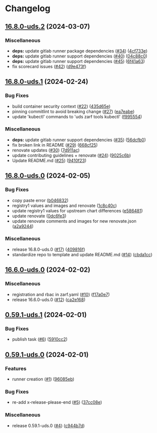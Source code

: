 # Changelog

## [16.8.0-uds.2](https://github.com/defenseunicorns/uds-package-gitlab-runner/compare/v16.8.0-uds.1...v16.8.0-uds.2) (2024-03-07)


### Miscellaneous

* **deps:** update gitlab runner package dependencies ([#34](https://github.com/defenseunicorns/uds-package-gitlab-runner/issues/34)) ([4cf733e](https://github.com/defenseunicorns/uds-package-gitlab-runner/commit/4cf733e36caff7713cec1a953c0a274f53b6fe58))
* **deps:** update gitlab runner support dependencies ([#40](https://github.com/defenseunicorns/uds-package-gitlab-runner/issues/40)) ([04c88c0](https://github.com/defenseunicorns/uds-package-gitlab-runner/commit/04c88c00a1085400a00cb315f61d884fb6ba6e36))
* **deps:** update gitlab runner support dependencies ([#45](https://github.com/defenseunicorns/uds-package-gitlab-runner/issues/45)) ([6f41a63](https://github.com/defenseunicorns/uds-package-gitlab-runner/commit/6f41a6315a116748727c34ee69399736d9964ff4))
* fix scorecard issues ([#42](https://github.com/defenseunicorns/uds-package-gitlab-runner/issues/42)) ([d9e473f](https://github.com/defenseunicorns/uds-package-gitlab-runner/commit/d9e473f688abfaa49301bbe216d0e0efdd508cfc))

## [16.8.0-uds.1](https://github.com/defenseunicorns/uds-package-gitlab-runner/compare/v16.8.0-uds.0...v16.8.0-uds.1) (2024-02-24)


### Bug Fixes

* build container security context ([#22](https://github.com/defenseunicorns/uds-package-gitlab-runner/issues/22)) ([435d65e](https://github.com/defenseunicorns/uds-package-gitlab-runner/commit/435d65e76ccbe1f7312eb4f10aca995a8bf1f0e3))
* pinning commitlint to avoid breaking change ([#27](https://github.com/defenseunicorns/uds-package-gitlab-runner/issues/27)) ([ea7eabe](https://github.com/defenseunicorns/uds-package-gitlab-runner/commit/ea7eabe15abe1aed49a9e0cb4e085e10c22fcac5))
* update 'kubectl' commands to 'uds zarf tools kubectl' ([f995554](https://github.com/defenseunicorns/uds-package-gitlab-runner/commit/f9955543a6295b345a2303e92c1a96a937ed2f1e))


### Miscellaneous

* **deps:** update gitlab runner support dependencies ([#35](https://github.com/defenseunicorns/uds-package-gitlab-runner/issues/35)) ([56dcfb0](https://github.com/defenseunicorns/uds-package-gitlab-runner/commit/56dcfb007ad99a0f299084f60bff442c875a8a31))
* fix broken link in README ([#29](https://github.com/defenseunicorns/uds-package-gitlab-runner/issues/29)) ([668cf25](https://github.com/defenseunicorns/uds-package-gitlab-runner/commit/668cf25aace3f4be01de8de6d38b864a8c41d79e))
* renovate updates ([#30](https://github.com/defenseunicorns/uds-package-gitlab-runner/issues/30)) ([7d911ac](https://github.com/defenseunicorns/uds-package-gitlab-runner/commit/7d911ac7c189df4b1407fbd1708f6d1f1e2c986c))
* update contributing guidelines + renovate ([#24](https://github.com/defenseunicorns/uds-package-gitlab-runner/issues/24)) ([9025c6b](https://github.com/defenseunicorns/uds-package-gitlab-runner/commit/9025c6bf550361ec7c93b1ec623d8c14a74e2c5b))
* Update README.md ([#25](https://github.com/defenseunicorns/uds-package-gitlab-runner/issues/25)) ([9410f23](https://github.com/defenseunicorns/uds-package-gitlab-runner/commit/9410f234da49f238469b5bffbace88b46bc78a48))

## [16.8.0-uds.0](https://github.com/defenseunicorns/uds-package-gitlab-runner/compare/v16.6.0-uds.0...v16.8.0-uds.0) (2024-02-05)


### Bug Fixes

* copy paste error ([b046832](https://github.com/defenseunicorns/uds-package-gitlab-runner/commit/b0468320f39da2bfc5eedf1af171930348152b3f))
* registry1 values and images and renovate ([1c8c40c](https://github.com/defenseunicorns/uds-package-gitlab-runner/commit/1c8c40c42c99865a230870d4f2f0157d19f0e315))
* update registry1 values for upstream chart differences ([e586481](https://github.com/defenseunicorns/uds-package-gitlab-runner/commit/e586481fd4b6d1e8353c63f45d647053d06e2afe))
* update renovate ([0dc6fe3](https://github.com/defenseunicorns/uds-package-gitlab-runner/commit/0dc6fe34b9c5645c7f4c149fdc8f0237026fd2bd))
* update renovate comments and images for new renovate.json ([a2a9244](https://github.com/defenseunicorns/uds-package-gitlab-runner/commit/a2a9244efe45bc86e1794ffdcc04fe77d8742ac3))


### Miscellaneous

* release 16.8.0-uds.0 ([#17](https://github.com/defenseunicorns/uds-package-gitlab-runner/issues/17)) ([409816f](https://github.com/defenseunicorns/uds-package-gitlab-runner/commit/409816f6c4cbf0088c2cd0232a0b29c5387c6edb))
* standardize repo to template and update README.md ([#14](https://github.com/defenseunicorns/uds-package-gitlab-runner/issues/14)) ([cbda1cc](https://github.com/defenseunicorns/uds-package-gitlab-runner/commit/cbda1cc6bd1b020c73aac8f7fee0830f3d3fcf74))

## [16.6.0-uds.0](https://github.com/defenseunicorns/uds-package-gitlab-runner/compare/v0.59.1-uds.1...v16.6.0-uds.0) (2024-02-02)


### Miscellaneous

* registration and rbac in zarf.yaml ([#10](https://github.com/defenseunicorns/uds-package-gitlab-runner/issues/10)) ([f17a0e7](https://github.com/defenseunicorns/uds-package-gitlab-runner/commit/f17a0e79bab8eb7f62f89286f49c8e891e90fab3))
* release 16.6.0-uds.0 ([#12](https://github.com/defenseunicorns/uds-package-gitlab-runner/issues/12)) ([ca2e168](https://github.com/defenseunicorns/uds-package-gitlab-runner/commit/ca2e168421e84ca218ddaa1515d14ada883260f9))

## [0.59.1-uds.1](https://github.com/defenseunicorns/uds-package-gitlab-runner/compare/v0.59.1-uds.0...v0.59.1-uds.1) (2024-02-01)


### Bug Fixes

* publish task ([#6](https://github.com/defenseunicorns/uds-package-gitlab-runner/issues/6)) ([5910cc2](https://github.com/defenseunicorns/uds-package-gitlab-runner/commit/5910cc2f7608194a18af16d739cc54345b007781))

## [0.59.1-uds.0](https://github.com/defenseunicorns/uds-package-gitlab-runner/compare/v0.58.1-uds.1...v0.59.1-uds.0) (2024-02-01)


### Features

* runner creation ([#1](https://github.com/defenseunicorns/uds-package-gitlab-runner/issues/1)) ([96085eb](https://github.com/defenseunicorns/uds-package-gitlab-runner/commit/96085eb515f1c33bea03eb2d4a54e4217f09e79b))


### Bug Fixes

* re-add x-release-please-end ([#5](https://github.com/defenseunicorns/uds-package-gitlab-runner/issues/5)) ([37cc08e](https://github.com/defenseunicorns/uds-package-gitlab-runner/commit/37cc08e4a44f485bb0014cc09a7a3a3dff7ed12d))


### Miscellaneous

* release 0.59.1-uds.0 ([#4](https://github.com/defenseunicorns/uds-package-gitlab-runner/issues/4)) ([c944b7d](https://github.com/defenseunicorns/uds-package-gitlab-runner/commit/c944b7de5083a4c4fe6604690c415d93ee77652f))
